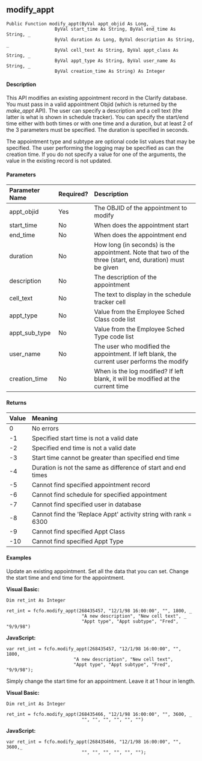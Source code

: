 modify_appt
-----------

```
Public Function modify_appt(ByVal appt_objid As Long, _
                  ByVal start_time As String, ByVal end_time As String, _
                  ByVal duration As Long, ByVal description As String, _
                  ByVal cell_text As String, ByVal appt_class As String, _
                  ByVal appt_type As String, ByVal user_name As String, _
                  ByVal creation_time As String) As Integer
```

#### Description

This API modifies an existing appointment record in the Clarify database. You must pass in a valid appointment Objid (which is returned by the _make_appt_ API). The user can specify a description and a cell text (the latter is what is shown in schedule tracker). You can specify the start/end time either with both times or with one time and a duration, but at least 2 of the 3 parameters must be specified. The duration is specified in seconds.

The appointment type and subtype are optional code list values that may be specified. The user performing the logging may be specified as can the creation time. If you do not specify a value for one of the arguments, the value in the existing record is not updated.

#### Parameters

| Parameter Name | Required? | Description |
|:--- |:--- |:--- |
| appt_objid | Yes | The OBJID of the appointment to modify |
| start_time | No | When does the appointment start |
| end_time | No | When does the appointment end |
| duration | No | How long (in seconds) is the appointment. Note that two of the three (start, end, duration) must be given |
| description | No | The description of the appointment |
| cell_text | No | The text to display in the schedule tracker cell |
| appt_type | No | Value from the Employee Sched Class code list |
| appt_sub_type | No | Value from the Employee Sched Type code list |
| user_name | No | The user who modified the appointment. If left blank, the current user performs the modify |
| creation_time | No | When is the log modified? If left blank, it will be modified at the current time |

#### Returns

| Value | Meaning |
|:--- |:--- |
| 0 | No errors |
| -1 | Specified start time is not a valid date |
| -2 | Specified end time is not a valid date |
| -3 | Start time cannot be greater than specified end time |
| -4 | Duration is not the same as difference of start and end times |
| -5 | Cannot find specified appointment record |
| -6 | Cannot find schedule for specified appointment |
| -7 | Cannot find specified user in database |
| -8 | Cannot find the 'Replace Appt' activity string with rank = 6300 |
| -9 | Cannot find specified Appt Class |
| -10 | Cannot find specified Appt Type |

#### Examples

Update an existing appointment. Set all the data that you can set. Change the start time and end time for the appointment.

**Visual Basic:**
```
Dim ret_int As Integer

ret_int = fcfo.modify_appt(268435457, "12/1/98 16:00:00", "", 1800, _
                            "A new description", "New cell text", _
							"Appt type", "Appt subtype", "Fred", "9/9/98")
```

**JavaScript:**
```
var ret_int = fcfo.modify_appt(268435457, "12/1/98 16:00:00", "", 1800,
                         "A new description", "New cell text",
						 "Appt type", "Appt subtype", "Fred", "9/9/98");
```

Simply change the start time for an appointment. Leave it at 1 hour in length.

**Visual Basic:**
```
Dim ret_int As Integer

ret_int = fcfo.modify_appt(268435466, "12/1/98 16:00:00", "", 3600, _
                            "", "", "", "", "", "")
```

**JavaScript:**
```
var ret_int = fcfo.modify_appt(268435466, "12/1/98 16:00:00", "", 3600,_
                            "", "", "", "", "", "");
```